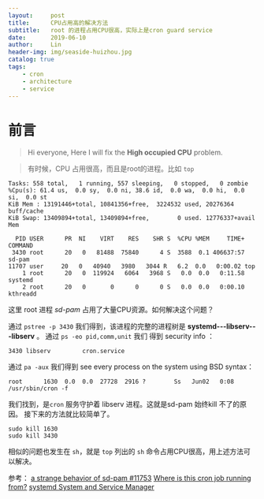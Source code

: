 ```yaml
---
layout:     post
title:      CPU占用高的解决方法
subtitle:   root 的进程占用CPU很高，实际上是cron guard service
date:       2019-06-10
author:     Lin
header-img: img/seaside-huizhou.jpg
catalog: true
tags:
    - cron
    - architecture
    - service
---
```

# 前言

> Hi everyone, Here I will fix the **High occupied CPU** problem.

> 有时候，CPU 占用很高，而且是root的进程。比如 `top`

```
Tasks: 558 total,   1 running, 557 sleeping,   0 stopped,   0 zombie
%Cpu(s): 61.4 us,  0.0 sy,  0.0 ni, 38.6 id,  0.0 wa,  0.0 hi,  0.0 si,  0.0 st
KiB Mem : 13191446+total, 10841356+free,  3224532 used, 20276364 buff/cache
KiB Swap: 13409894+total, 13409894+free,        0 used. 12776337+avail Mem 

  PID USER      PR  NI    VIRT    RES    SHR S  %CPU %MEM     TIME+ COMMAND                                                                
 3430 root      20   0   81488  75840      4 S  3588  0.1 406637:57 sd-pam                                                                     
11707 user     20   0   40940   3980   3044 R   6.2  0.0   0:00.02 top                                                                    
    1 root      20   0  119924   6064   3968 S   0.0  0.0   0:11.58 systemd                                                                
    2 root      20   0       0      0      0 S   0.0  0.0   0:00.10 kthreadd
```

这里 root 进程 *sd-pam* 占用了大量CPU资源。如何解决这个问题？

通过 `pstree -p 3430` 我们得到，该进程的完整的进程树是 **systemd---libserv---libserv** 。
通过 `ps -eo pid,comm,unit` 我们 得到 security info ：

```
3430 libserv         cron.service
```
通过 `pa -aux` 我们得到 see every process on the system using BSD syntax：

```
root      1630  0.0  0.0  27728  2916 ?        Ss   Jun02   0:08 /usr/sbin/cron -f
```

我们找到，是`cron` 服务守护着 libserv 进程。这就是sd-pam 始终kill 不了的原因。
接下来的方法就比较简单了。

    sudo kill 1630 
    sudo kill 3430

相似的问题也发生在 `sh`，就是 `top`  列出的 `sh` 命令占用CPU很高，用上述方法可以解决。

参考：
[a strange behavior of sd-pam #11753](https://github.com/systemd/systemd/issues/11753)
[Where is this cron job running from?](https://serverfault.com/questions/103482/where-is-this-cron-job-running-from)
[systemd System and Service Manager](https://www.freedesktop.org/wiki/Software/systemd/)

